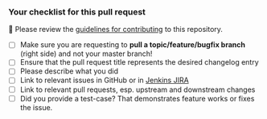 <!-- Please describe your pull request here. -->

<!--
To mark your pull request as work in progress put the construction emoji 🚧 in your title. (hint: copy it)
Helps us to block accidental merges of unfinished work.
-->

### Your checklist for this pull request

🚨 Please review the [guidelines for contributing](../blob/master/docs/CONTRIBUTING.md) to this repository.

- [ ] Make sure you are requesting to **pull a topic/feature/bugfix branch** (right side) and not your master branch!
- [ ] Ensure that the pull request title represents the desired changelog entry
- [ ] Please describe what you did
- [ ] Link to relevant issues in GitHub or in [Jenkins JIRA](https://issues.jenkins-ci.org)
- [ ] Link to relevant pull requests, esp. upstream and downstream changes
- [ ] Did you provide a test-case? That demonstrates feature works or fixes the issue.

<!--
Put an `x` into the [ ] to show you have filled the information
-->
